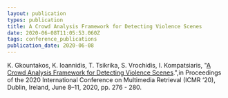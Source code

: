 ```yaml
---
layout: publication
types: publication
title: A Crowd Analysis Framework for Detecting Violence Scenes
date: 2020-06-08T11:05:53.060Z
tags: conference_publications
publication_date: 2020-06-08
---
```

K. Gkountakos, K. Ioannidis, T. Tsikrika, S. Vrochidis, I. Kompatsiaris, "[A Crowd Analysis Framework for Detecting Violence Scenes](https://dl.acm.org/doi/abs/10.1145/3372278.3390725).",in Proceedings of the 2020 International Conference on Multimedia Retrieval (ICMR ‘20), Dublin, Ireland, June 8–11, 2020, pp. 276 - 280.